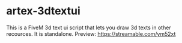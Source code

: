 # artex-3dtextui
This is a FiveM 3d text ui script that lets you draw 3d texts in other recources. It is standalone. Preview: https://streamable.com/ym52xt
